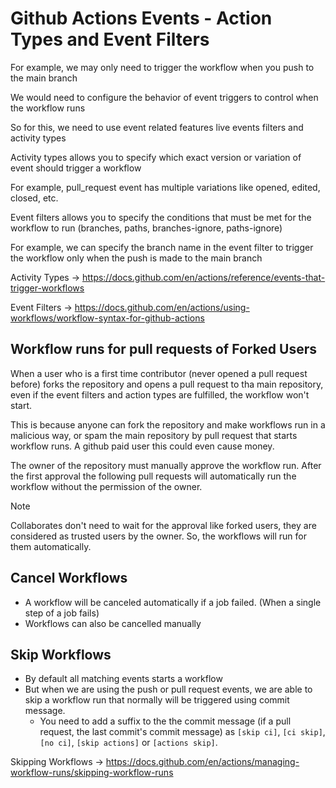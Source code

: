 # Github Actions Events - Action Types and Event Filters

For example, we may only need to trigger the workflow when you push to the main branch

We would need to configure the behavior of event triggers to control when the workflow runs

So for this, we need to use event related features live events filters and activity types

Activity types allows you to specify which exact version or variation of event should trigger a workflow

For example, pull_request event has multiple variations like opened, edited, closed, etc.

Event filters allows you to specify the conditions that must be met for the workflow to run (branches, paths, branches-ignore, paths-ignore)

For example, we can specify the branch name in the event filter to trigger the workflow only when the push is made to the main branch

Activity Types -> https://docs.github.com/en/actions/reference/events-that-trigger-workflows

Event Filters -> https://docs.github.com/en/actions/using-workflows/workflow-syntax-for-github-actions

## Workflow runs for pull requests of Forked Users

When a user who is a first time contributor (never opened a pull request before) forks the repository and opens a pull request to tha main repository, even if the event filters and action types are fulfilled, the workflow won't start.

This is because anyone can fork the repository and make workflows run in a malicious way, or spam the main repository by pull request that starts workflow runs. A github paid user this could even cause money.

The owner of the repository must manually approve the workflow run. After the first approval the following pull requests will automatically run the workflow without the permission of the owner.

> [!NOTE]
> Collaborates don't need to wait for the approval like forked users, they are considered as trusted users by the owner. So, the workflows will run for them automatically.

## Cancel Workflows

- A workflow will be canceled automatically if a job failed. (When a single step of a job fails)
- Workflows can also be cancelled manually

## Skip Workflows

- By default all matching events starts a workflow
- But when we are using the push or pull request events, we are able to skip a workflow run that normally will be triggered using commit message.
  - You need to add a suffix to the the commit message (if a pull request, the last commit's commit message) as `[skip ci]`, `[ci skip]`, `[no ci]`, `[skip actions]` or `[actions skip]`.

Skipping Workflows -> https://docs.github.com/en/actions/managing-workflow-runs/skipping-workflow-runs
